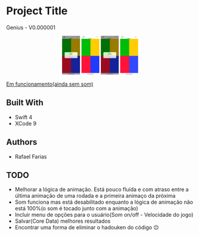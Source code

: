# Project Title

Genius - V0.000001

<p align="center">
<img src="https://github.com/rafaelcostadefarias/Genius-v0.1/blob/master/1.png" width="48"> 
<img src="https://github.com/rafaelcostadefarias/Genius-v0.1/blob/master/2.png" width="48"> 
<img src="https://github.com/rafaelcostadefarias/Genius-v0.1/blob/master/3.png" width="48"> 
<img src="https://github.com/rafaelcostadefarias/Genius-v0.1/blob/master/4.png" width="48"> 

</p>

[Em funcionamento(ainda sem som)](https://www.youtube.com/watch?v=QJe43vl3xYA)





## Built With

* Swift 4
* XCode 9



## Authors

* Rafael Farias

## TODO

* Melhorar a lógica de animação. Está pouco fluída e com atraso entre a última animação de uma rodada e a primeira animaço da próxima
* Som funciona mas está desabilitado enquanto a lógica de animação não está 100%(o som é tocado junto com a animação)
* Incluir menu de opções para o usuário(Som on/off - Velocidade do jogo)
* Salvar(Core Data) melhores resultados
* Encontrar uma forma de eliminar o hadouken do código 😔


